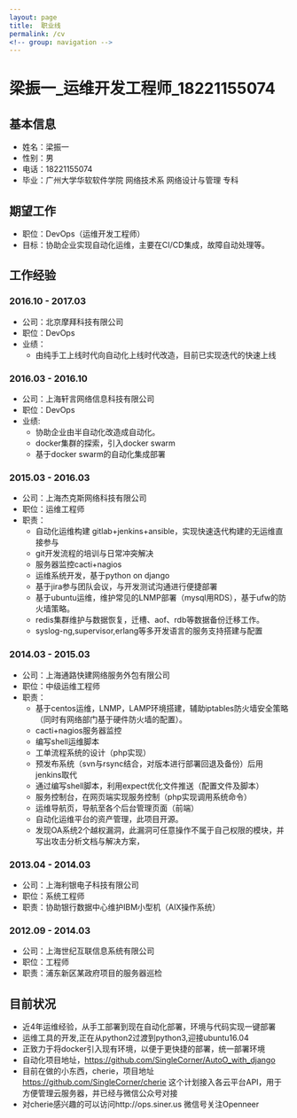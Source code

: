 ```yaml
---
layout: page
title:  职业线
permalink: /cv
<!-- group: navigation -->
---
```


# 梁振一_运维开发工程师_18221155074

## 基本信息
- 姓名：梁振一
- 性别：男
- 电话：18221155074
- 毕业：广州大学华软软件学院 网络技术系 网络设计与管理 专科

## 期望工作
- 职位：DevOps（运维开发工程师）
- 目标：协助企业实现自动化运维，主要在CI/CD集成，故障自动处理等。

## 工作经验

### 2016.10 - 2017.03
- 公司：北京摩拜科技有限公司
- 职位：DevOps
- 业绩：
	- 由纯手工上线时代向自动化上线时代改造，目前已实现迭代的快速上线 

### 2016.03 - 2016.10
- 公司：上海轩言网络信息科技有限公司
- 职位：DevOps
- 业绩:
	- 协助企业由半自动化改造成自动化。
	- docker集群的探索，引入docker swarm
	- 基于docker swarm的自动化集成部署

### 2015.03 - 2016.03
- 公司：上海杰克斯网络科技有限公司
- 职位：运维工程师
- 职责：
	- 自动化运维构建 gitlab+jenkins+ansible，实现快速迭代构建的无运维直接参与
	- git开发流程的培训与日常冲突解决
	- 服务器监控cacti+nagios
	- 运维系统开发，基于python on django
	- 基于jira参与团队会议，与开发测试沟通进行便捷部署
	- 基于ubuntu运维，维护常见的LNMP部署（mysql用RDS），基于ufw的防火墙策略。
	- redis集群维护与数据恢复，迁槽、aof、rdb等数据备份迁移工作。
	- syslog-ng,supervisor,erlang等多开发语言的服务支持搭建与配置

### 2014.03 - 2015.03
- 公司：上海通路快建网络服务外包有限公司
- 职位：中级运维工程师
- 职责：
	- 基于centos运维，LNMP，LAMP环境搭建，辅助iptables防火墙安全策略（同时有网络部门基于硬件防火墙的配置）。
	- cacti+nagios服务器监控
	- 编写shell运维脚本
	- 工单流程系统的设计（php实现）
	- 预发布系统（svn与rsync结合，对版本进行部署回退及备份）后用jenkins取代
	- 通过编写shell脚本，利用expect优化文件推送（配置文件及脚本）
	- 服务控制台，在网页端实现服务控制（php实现调用系统命令）
	- 运维导航页，导航至各个后台管理页面（前端）
	- 自动化运维平台的资产管理，此项目开源。
	- 发现OA系统2个越权漏洞，此漏洞可任意操作不属于自己权限的模块，并写出攻击分析文档与解决方案，

### 2013.04 - 2014.03
- 公司：上海利银电子科技有限公司
- 职位：系统工程师
- 职责：协助银行数据中心维护IBM小型机（AIX操作系统）

### 2012.09 - 2014.03
- 公司：上海世纪互联信息系统有限公司
- 职位：工程师
- 职责：浦东新区某政府项目的服务器巡检

## 目前状况
- 近4年运维经验，从手工部署到现在自动化部署，环境与代码实现一键部署
- 运维工具的开发,正在从python2过渡到python3,迎接ubuntu16.04
- 正致力于将docker引入现有环境，以便于更快捷的部署，统一部署环境
- 自动化项目地址，https://github.com/SingleCorner/AutoO_with_django
- 目前在做的小东西，cherie，项目地址 https://github.com/SingleCorner/cherie 这个计划接入各云平台API，用于方便管理云服务器，并已经与微信公众号对接
- 对cherie感兴趣的可以访问http://ops.siner.us 微信号关注Openneer